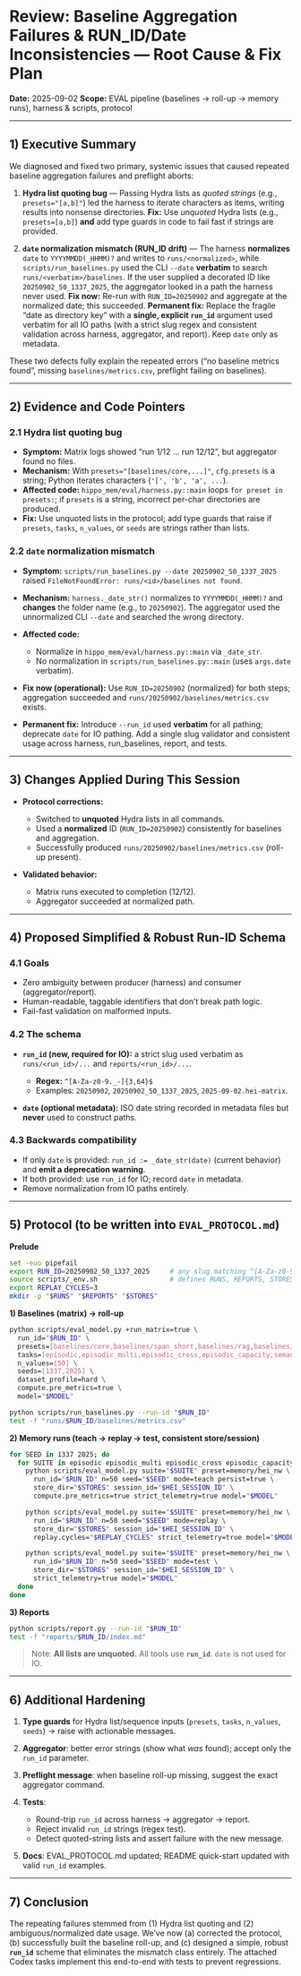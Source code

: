 # Review: Baseline Aggregation Failures & RUN\_ID/Date Inconsistencies — Root Cause & Fix Plan

**Date:** 2025-09-02
**Scope:** EVAL pipeline (baselines → roll-up → memory runs), harness & scripts, protocol

---

## 1) Executive Summary

We diagnosed and fixed two primary, systemic issues that caused repeated baseline aggregation failures and preflight aborts:

1. **Hydra list quoting bug** — Passing Hydra lists as *quoted strings* (e.g., `presets="[a,b]"`) led the harness to iterate characters as items, writing results into nonsense directories.
   **Fix:** Use *unquoted* Hydra lists (e.g., `presets=[a,b]`) **and** add type guards in code to fail fast if strings are provided.

2. **`date` normalization mismatch (RUN\_ID drift)** — The harness **normalizes** `date` to `YYYYMMDD(_HHMM)?` and writes to `runs/<normalized>`, while `scripts/run_baselines.py` used the CLI `--date` **verbatim** to search `runs/<verbatim>/baselines`. If the user supplied a decorated ID like `20250902_50_1337_2025`, the aggregator looked in a path the harness never used.
   **Fix now:** Re-run with `RUN_ID=20250902` and aggregate at the normalized date; this succeeded.
   **Permanent fix:** Replace the fragile “date as directory key” with a **single, explicit `run_id`** argument used verbatim for all IO paths (with a strict slug regex and consistent validation across harness, aggregator, and report). Keep `date` only as metadata.

These two defects fully explain the repeated errors (“no baseline metrics found”, missing `baselines/metrics.csv`, preflight failing on baselines).

---

## 2) Evidence and Code Pointers

### 2.1 Hydra list quoting bug

* **Symptom:** Matrix logs showed “run 1/12 … run 12/12”, but aggregator found no files.
* **Mechanism:** With `presets="[baselines/core,...]"`, `cfg.presets` is a string; Python iterates characters (`'[', 'b', 'a', ...`).
* **Affected code:** `hippo_mem/eval/harness.py::main` loops `for preset in presets:`; if `presets` is a string, incorrect per-char directories are produced.
* **Fix:** Use unquoted lists in the protocol; add type guards that raise if `presets`, `tasks`, `n_values`, or `seeds` are strings rather than lists.

### 2.2 `date` normalization mismatch

* **Symptom:** `scripts/run_baselines.py --date 20250902_50_1337_2025` raised `FileNotFoundError: runs/<id>/baselines not found`.
* **Mechanism:** `harness._date_str()` normalizes to `YYYYMMDD(_HHMM)?` and **changes** the folder name (e.g., to `20250902`). The aggregator used the unnormalized CLI `--date` and searched the wrong directory.
* **Affected code:**

  * Normalize in `hippo_mem/eval/harness.py::main` via `_date_str`.
  * No normalization in `scripts/run_baselines.py::main` (uses `args.date` verbatim).
* **Fix now (operational):** Use `RUN_ID=20250902` (normalized) for both steps; aggregation succeeded and `runs/20250902/baselines/metrics.csv` exists.
* **Permanent fix:** Introduce `--run_id` used **verbatim** for all pathing; deprecate `date` for IO pathing. Add a single slug validator and consistent usage across harness, run\_baselines, report, and tests.

---

## 3) Changes Applied During This Session

* **Protocol corrections:**

  * Switched to **unquoted** Hydra lists in all commands.
  * Used a **normalized** ID (`RUN_ID=20250902`) consistently for baselines and aggregation.
  * Successfully produced `runs/20250902/baselines/metrics.csv` (roll-up present).

* **Validated behavior:**

  * Matrix runs executed to completion (12/12).
  * Aggregator succeeded at normalized path.

---

## 4) Proposed Simplified & Robust Run-ID Schema

### 4.1 Goals

* Zero ambiguity between producer (harness) and consumer (aggregator/report).
* Human-readable, taggable identifiers that don’t break path logic.
* Fail-fast validation on malformed inputs.

### 4.2 The schema

* **`run_id` (new, required for IO):** a strict slug used verbatim as `runs/<run_id>/...` and `reports/<run_id>/...`.

  * **Regex:** `^[A-Za-z0-9._-]{3,64}$`
  * Examples: `20250902`, `20250902_50_1337_2025`, `2025-09-02.hei-matrix`.
* **`date` (optional metadata):** ISO date string recorded in metadata files but **never** used to construct paths.

### 4.3 Backwards compatibility

* If only `date` is provided: `run_id := _date_str(date)` (current behavior) and **emit a deprecation warning**.
* If both provided: use `run_id` for IO; record `date` in metadata.
* Remove normalization from IO paths entirely.

---

## 5) Protocol (to be written into `EVAL_PROTOCOL.md`)

**Prelude**

```bash
set -euo pipefail
export RUN_ID=20250902_50_1337_2025     # any slug matching ^[A-Za-z0-9._-]{3,64}$
source scripts/_env.sh                  # defines RUNS, REPORTS, STORES, MODEL, HEI_SESSION_ID
export REPLAY_CYCLES=3
mkdir -p "$RUNS" "$REPORTS" "$STORES"
```

**1) Baselines (matrix) → roll-up**

```bash
python scripts/eval_model.py +run_matrix=true \
  run_id="$RUN_ID" \
  presets=[baselines/core,baselines/span_short,baselines/rag,baselines/longctx] \
  tasks=[episodic,episodic_multi,episodic_cross,episodic_capacity,semantic,spatial] \
  n_values=[50] \
  seeds=[1337,2025] \
  dataset_profile=hard \
  compute.pre_metrics=true \
  model="$MODEL"

python scripts/run_baselines.py --run-id "$RUN_ID"
test -f "runs/$RUN_ID/baselines/metrics.csv"
```

**2) Memory runs (teach → replay → test, consistent store/session)**

```bash
for SEED in 1337 2025; do
  for SUITE in episodic episodic_multi episodic_cross episodic_capacity semantic spatial; do
    python scripts/eval_model.py suite="$SUITE" preset=memory/hei_nw \
      run_id="$RUN_ID" n=50 seed="$SEED" mode=teach persist=true \
      store_dir="$STORES" session_id="$HEI_SESSION_ID" \
      compute.pre_metrics=true strict_telemetry=true model="$MODEL"

    python scripts/eval_model.py suite="$SUITE" preset=memory/hei_nw \
      run_id="$RUN_ID" n=50 seed="$SEED" mode=replay \
      store_dir="$STORES" session_id="$HEI_SESSION_ID" \
      replay.cycles="$REPLAY_CYCLES" strict_telemetry=true model="$MODEL"

    python scripts/eval_model.py suite="$SUITE" preset=memory/hei_nw \
      run_id="$RUN_ID" n=50 seed="$SEED" mode=test \
      store_dir="$STORES" session_id="$HEI_SESSION_ID" \
      strict_telemetry=true model="$MODEL"
  done
done
```

**3) Reports**

```bash
python scripts/report.py --run-id "$RUN_ID"
test -f "reports/$RUN_ID/index.md"
```

> Note: **All lists are unquoted.** All tools use **`run_id`**. `date` is not used for IO.

---

## 6) Additional Hardening

1. **Type guards** for Hydra list/sequence inputs (`presets`, `tasks`, `n_values`, `seeds`) → raise with actionable messages.
2. **Aggregator**: better error strings (show what *was* found); accept only the `run_id` parameter.
3. **Preflight message**: when baseline roll-up missing, suggest the exact aggregator command.
4. **Tests**:

   * Round-trip `run_id` across harness → aggregator → report.
   * Reject invalid `run_id` strings (regex test).
   * Detect quoted-string lists and assert failure with the new message.
5. **Docs**: EVAL\_PROTOCOL.md updated; README quick-start updated with valid `run_id` examples.

---

## 7) Conclusion

The repeating failures stemmed from (1) Hydra list quoting and (2) ambiguous/normalized date usage. We’ve now (a) corrected the protocol, (b) successfully built the baseline roll-up, and (c) designed a simple, robust **`run_id`** scheme that eliminates the mismatch class entirely. The attached Codex tasks implement this end-to-end with tests to prevent regressions.

